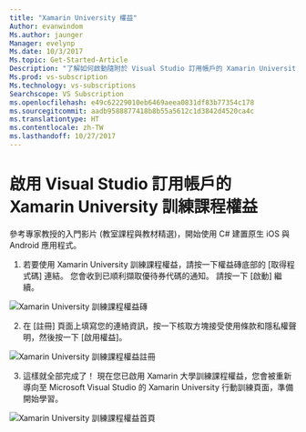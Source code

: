 ```yaml
---
title: "Xamarin University 權益"
Author: evanwindom
Ms.author: jaunger
Manager: evelynp
Ms.date: 10/3/2017
Ms.topic: Get-Started-Article
Description: "了解如何啟動隨附於 Visual Studio 訂用帳戶的 Xamarin University 訓練課程訂用帳戶。"
Ms.prod: vs-subscription
Ms.technology: vs-subscriptions
Searchscope: VS Subscription
ms.openlocfilehash: e49c62229010eb6469aeea0831df83b77354c178
ms.sourcegitcommit: aadb9588877418b8b55a5612c1d3842d4520ca4c
ms.translationtype: HT
ms.contentlocale: zh-TW
ms.lasthandoff: 10/27/2017
---
```

# <a name="activating-the-xamarin-university-training-benefit-in-visual-studio-subscriptions"></a>啟用 Visual Studio 訂用帳戶的 Xamarin University 訓練課程權益

參考專家教授的入門影片 (教室課程與教材精選)，開始使用 C# 建置原生 iOS 與 Android 應用程式。  

1.  若要使用 Xamarin University 訓練課程權益，請按一下權益磚底部的 [取得程式碼] 連結。   您會收到已順利擷取優待券代碼的通知。  請按一下 [啟動] 繼續。

![Xamarin University 訓練課程權益磚](_img\vs-xamarin\vs-xamarin-tile.png)

2.  在 [註冊] 頁面上填寫您的連絡資訊，按一下核取方塊接受使用條款和隱私權聲明，然後按一下 [啟用權益]。 

![Xamarin University 訓練課程權益註冊](_img\vs-xamarin\vs-xamarin-registration-resized.png)


3.  這樣就全部完成了！  現在您已啟用 Xamarin 大學訓練課程權益，您會被重新導向至 Microsoft Visual Studio 的 Xamarin University 行動訓練頁面，準備開始學習。  

![Xamarin University 訓練課程權益首頁](_img\vs-xamarin\vs-xamarin-home-resized.png)
